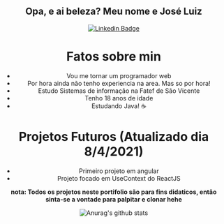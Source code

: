 <div align="center">
  <h2 color="blue">Opa, e ai beleza? Meu nome e José Luiz</h2>




[![Linkedin Badge](https://img.shields.io/badge/-LinkedIn-blue?style=flat-square&logo=Linkedin&logoColor=white&link=https://www.linkedin.com/in/jose-luiz-b717271b7/)](https://www.linkedin.com/in/jose-luiz-b717271b7/)


<h1>Fatos sobre min</h1>

<ul>
<li>Vou me tornar um programador web </li>

<li>Por hora ainda não tenho experiencia na area. Mas so por hora!  </li> 

<li>Estudo Sistemas de informação na Fatef de São Vicente</li>

<li>Tenho 18 anos de idade</li>

<li>Estudando Java! ☕</li>

</ul>

<h1>Projetos Futuros (Atualizado dia 8/4/2021)</h1>

<ul> 

<li>Primeiro projeto em angular</li>

<li>Projeto focado em UseContext do ReactJS</li>

</ul>

<strong>nota: Todos os projetos neste portifolio são para fins didaticos, então sinta-se a vontade para palpitar e clonar hehe</strong>


![Anurag's github stats](https://github-readme-stats.vercel.app/api?username=LuizNola&show_icons=true&theme=radical)

</div>
